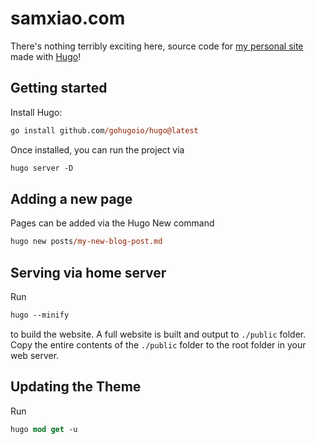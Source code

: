 # samxiao.com

There's nothing terribly exciting here, source code for [my personal site] made with [Hugo]!

[my personal site]: https://samxiao.com
[Hugo]: https://gohugo.io/


## Getting started

Install Hugo:

```ps
go install github.com/gohugoio/hugo@latest
```

Once installed, you can run the project via 

```ps
hugo server -D
```

## Adding a new page

Pages can be added via the Hugo New command

```ps
hugo new posts/my-new-blog-post.md
```

## Serving via home server

Run 

```ps
hugo --minify
```

to build the website. A full website is built and output to `./public` folder. Copy the entire contents of the `./public` folder to the root folder in your web server.

## Updating the Theme

Run 

```ps
hugo mod get -u
```